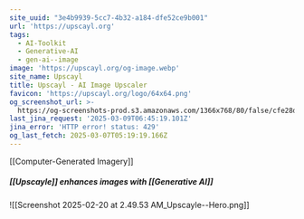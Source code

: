 ```yaml
---
site_uuid: "3e4b9939-5cc7-4b32-a184-dfe52ce9b001"
url: 'https://upscayl.org'
tags:
  - AI-Toolkit
  - Generative-AI
  - gen-ai--image
image: 'https://upscayl.org/og-image.webp'
site_name: Upscayl
title: Upscayl - AI Image Upscaler
favicon: 'https://upscayl.org/logo/64x64.png'
og_screenshot_url: >-
  https://og-screenshots-prod.s3.amazonaws.com/1366x768/80/false/cfe28d1101cd81df250a1834fb0964fbccd0be95377182d9e281c3b3b69bc19c.jpeg
last_jina_request: '2025-03-09T06:45:19.101Z'
jina_error: 'HTTP error! status: 429'
og_last_fetch: 2025-03-07T05:19:19.166Z
---
```

[[Computer-Generated Imagery]]

##### [[Upscayle]] enhances images with [[Generative AI]]
![[Screenshot 2025-02-20 at 2.49.53 AM_Upscayle--Hero.png]]
